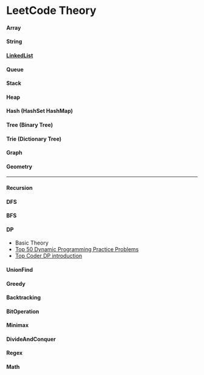 # LeetCode Theory

#### Array

#### String

#### [LinkedList](LinkedList.md) 

#### Queue

#### Stack

#### Heap

#### Hash (HashSet HashMap)

#### Tree (Binary Tree)
#### Trie (Dictionary Tree)

#### Graph
#### Geometry
---
#### Recursion

#### DFS
#### BFS
#### DP
  - Basic Theory
  - [Top 50 Dynamic Programming Practice Problems](https://medium.com/@codingfreak/top-50-dynamic-programming-practice-problems-4208fed71aa3)
  - [Top Coder DP introduction](https://www.topcoder.com/community/competitive-programming/tutorials/dynamic-programming-from-novice-to-advanced/)
#### UnionFind
#### Greedy
#### Backtracking
#### BitOperation
#### Minimax
#### DivideAndConquer
#### Regex

#### Math


